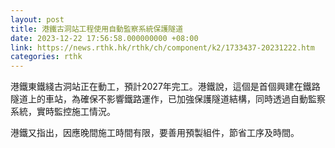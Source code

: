```yaml
---
layout: post
title: 港鐵古洞站工程使用自動監察系統保護隧道
date: 2023-12-22 17:56:58.000000000 +08:00
link: https://news.rthk.hk/rthk/ch/component/k2/1733437-20231222.htm
categories: rthk
---
```


港鐵東鐵綫古洞站正在動工，預計2027年完工。港鐵說，這個是首個興建在鐵路隧道上的車站，為確保不影響鐵路運作，已加強保護隧道結構，同時透過自動監察系統，實時監控施工情況。

港鐵又指出，因應晚間施工時間有限，要善用預製組件，節省工序及時間。
